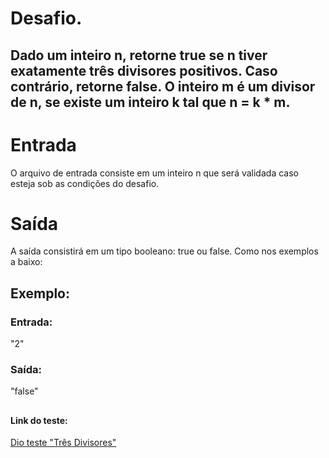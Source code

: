 # Desafio. 
## Dado um inteiro n, retorne true se n tiver exatamente três divisores positivos. Caso contrário, retorne false. O inteiro m é um divisor de n, se existe um inteiro k tal que n = k * m.

# Entrada
O arquivo de entrada consiste em um inteiro n que será validada caso esteja sob as condições do desafio.

# Saída
A saída consistirá em um tipo booleano: true ou false. Como nos exemplos a baixo:

## Exemplo: 

### Entrada: 
"2"

### Saída: 
"false"

##
#### Link do teste:
[Dio teste "Três Divisores"](https://web.dio.me/coding/desafios-basicos-c-pottencial/algorithm/tres-divisores?back=/track/pottencial-net-developer)


